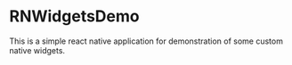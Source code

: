 # RNWidgetsDemo
This is a simple react native application for demonstration of some custom native widgets.
